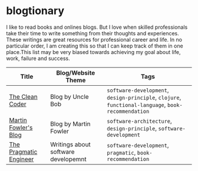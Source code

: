 # blogtionary
I like to read books and onlines blogs. But I love when skilled professionals take their time to write something from their thoughts and experiences. These writings are great resources for professional career and life. In no particular order, I am creating this so that I can keep track of them in one place.This list may be very biased towards achieving my goal about life, work, failure and success.

|Title|Blog/Website Theme|Tags|
|------|-----------------|--------|
|[The Clean Coder](http://blog.cleancoder.com/)|Blog by Uncle Bob|`software-development`, `design-principle`, `clojure`, `functional-language`, `book-recommendation`|
|[Martin Fowler's Blog](https://martinfowler.com/)| Blog by Martin Fowler|`software-architecture`, `design-principle`, `software-development`|
|[The Pragmatic Engineer](https://blog.pragmaticengineer.com/)|Writings about software developemnt | `software-development`, `pragmatic`, `book-recommendation`|

